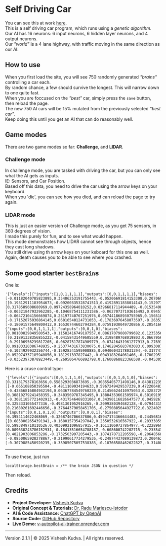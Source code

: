 # Self Driving Car

You can see this at work [here](https://v-autopilot-ai-trainer.onrender.com/). \
This is a self driving car program, which runs using a _genetic algorithm_. \
Our AI has 16 neurons: 6 input neurons, 6 hidden layer neurons, and 4 output neurons. \
Our _"world"_ is a 4 lane highway, with traffic moving in the same direction as our AI. 

## How to use

When you first load the site, you will see 750 randomly generated _"brains"_ controlling a car each. \
By random chance, a few should survive the longest. This will narrow down to one quite fast. \
When you are foccused on the _"best"_ car, simply press the `save` button, then reload the page. \
The new 750 AI cars will be 15% mutated from the previously selected _"best car"_. \
Keep doing this until you get an AI that can do reasonably well. 

## Game modes

There are two game modes so far: **Challenge**, and **LIDAR**. 

### Challenge mode

In challenge mode, you are tasked with driving the car, but you can only see what the AI gets as inputs. \
IE: Sensors, and Car Position. \
Based off this data, you need to drive the car using the arrow keys on your keyboard. \
When you 'die', you can see how you died, and can reload the page to try again. 

### LIDAR mode

This is just an easier version of Challenge mode, as you get 75 sensors, in 360 degrees of vision. \
I made this purely for fun, and to see what would happen. \
This mode demonstrates how LIDAR cannot see through objests, hence they cast long shadows. \
You still drive using th arrow keys on your keboard for this one as well. \
Again, death causes you to be able to see where you crashed.

## Some good starter `bestBrain`s
One is: 
```
'{"levels":[{"inputs":[1,0,1,1,1,1],"outputs":[0,0,1,1,1,1],"biases":[-0.01182040785823895,0.35406253191755443,-0.05206691814153308,0.20706919974535298,-0.10797246745394426,-0.23915153622827912],"weights":[[0.19312911183954673,-0.09200335328741513,0.41928911838014143,0.15297713944334845,-0.04963911292127097,0.12303722951415212],[0.3178589608680969,0.09724358964010252,0.03966817114944489,-0.015354983530439542,-0.014024368521189802,0.20644620364912813],[-0.06321847932962285,-0.10468754111231586,-0.06270737103616492,0.09457287954791482,0.20359037014142134,-0.07448118111569169],[-0.06472104156669874,0.23197740767251976,0.057441868930755965,0.15651838211236999,-0.024679343794898834,-0.04954557468760923],[-0.17152075936864145,0.06016540124731053,-0.17836976458073597,-0.26353788716794463,-0.00535062805458851,-0.03793241134860208],[-0.18091575649800412,0.16530744602794284,0.07591930049720866,0.20541665678103702,0.3861037689937129,-0.05784733953840896]]},{"inputs":[0,0,1,1,1,1],"outputs":[0,0,1,0],"biases":[0.08100829849580543,-0.11582416749187557,0.08617079080799692,0.12353568590423061],"weights":[[0.21891338356855222,-0.04158431449605559,0.3198489768019803,0.06679566228150612],[-0.29106956239817205,-0.06287517874909779,-0.07416431961277913,0.2769391796878701],[0.09183320386748935,-0.25377431673830075,0.17482845683703083,0.09930874948178121],[-0.1024929932356744,-0.15928341595908885,0.09406043178031394,-0.3177475675790124],[0.052974337185940856,0.181291337827442,-0.0043183264061466,-0.17002953494170442],[-0.03523973878923449,-0.2695064766892798,0.17600868823366508,-0.04530570929298176]]}]}'
```
Here is a cruse control type:
```
'{"levels":[{"inputs":[0,0,1,1,1,0],"outputs":[0,0,1,0,1,0],"biases":[0.3313179378163656,0.5583293036873695,-0.30855405771498146,0.8438122350518391,-0.20258411119912118,0.053490682915185404],"weights":[[-0.665108850395504,-0.4811169934194633,0.5967249429537239,0.4722064838790454,0.05896786211089167,-0.5343354327691278],[-0.43866816804942194,0.06367784549760239,0.21456624410975053,0.3283729717062446,0.0811356249190107,-0.08558398514760045],[0.30810279241458355,-0.3483569787345495,0.18804353661505974,0.501091953598298,0.37149126245892833,-0.49644969496388114],[-0.30811857721402913,-0.4317546469331067,0.34390116826647577,0.045926742627089644,0.027530665338414473,-0.4532771250537914],[0.3253331055477336,-0.4981301952916265,-0.2099380394682128,-0.07944315919195305,-0.07634467673032735,0.010447986242411],[0.21680261692446656,-0.37644379058451705,-0.2750885644927722,0.32240296800524837,0.07298739936445045,0.45845592241956595]]},{"inputs":[0,0,1,0,1,0],"outputs":[0,0,0,1],"biases":[0.3954114622468069,-0.3268746706637806,0.45947174366644483,-0.24456816031830442],"weights":[[0.6858002654391941,-0.1680157354297042,0.2350532616567922,-0.283338592127384],[0.5993849710110526,0.40309921096857915,-0.16111069727864977,-0.22289699668552954],[0.009630243786152931,-0.18413516654788187,-0.608600742202715,-0.23354388347777844],[0.4821903806853286,-0.1732503997205443,-0.1874178712205598,-0.20648568835331432],[-0.0850065928278867,-0.21990617734279536,-0.24874437089139873,0.20046233267019659],[-0.3079885450920235,-0.33985075057538383,-0.10766588462622827,-0.31408101088022733]]}]}'
```
***
To use these, just run 
```
localStorage.bestBrain = /** the brain JSON in question */
```
Then reload.

## Credits

- **Project Developer:** [Vishesh Kudva](https://github.com/Visheshbons)
- **Original Concept & Tutorials:** [Dr. Radu Mariescu-Istodor](https://github.com/gniziemazity/Self-driving-car)
- **AI & Code Assistance:** [ChatGPT by OpenAI](https://openai.com/chatgpt)
- **Source Code:** [GitHub Repository](https://github.com/Visheshbons/self-driving-car)
- **Live Demo:** [v-autopilot-ai-trainer.onrender.com](https://v-autopilot-ai-trainer.onrender.com)


***

Version 2.1.1 | &copy; 2025 Vishesh Kudva. | All rights reserved.
